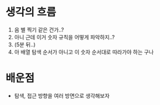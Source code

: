 # 생각의 흐름
1. 음 별 찍기 같은 건가..?
2. 아니 근데 이거 숫자 규칙을 어떻게 파악하지..?
3. (5분 뒤..)
4. 아 배열 탐색 순서가 아니고 이 숫자 순서대로 따라가야 하는 구나

# 배운점
- 탐색, 접근 방향을 여러 방면으로 생각해보자
